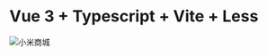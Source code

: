 # Vue 3 + Typescript + Vite + Less

![小米商城](http://test.yingming.xyz/static/mishow.jpeg 'Magic Gardens')
